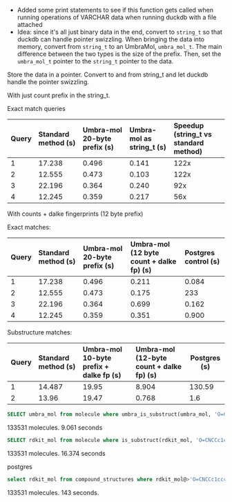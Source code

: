 - Added some print statements to see if this function gets called when
  running operations of VARCHAR data when running duckdb with a file attached
- Idea: since it's all just binary data in the end, convert to `string_t` so that
  duckdb can handle pointer swizzling. When bringing the data into memory, convert
  from `string_t` to an UmbraMol, `umbra_mol_t`. The main difference between the
  two types is the size of the prefix. Then, set the `umbra_mol_t` pointer to the
  `string_t` pointer to the data.

Store the data in a pointer. Convert to and from string_t and let duckdb
handle the pointer swizzling.

With just count prefix in the string_t.

Exact match queries

<!-- | Query | Standard method (s) | Umbra-mol 20-byte prefix (s) | Umbra-mol 10-byte prefix (s) | Umbra-mol as string_t (s) | Postgres control (s) | -->
<!-- | :---- | :------------------ | :--------------------------- | :--------------------------- | :------------------------ | :------------------- | -->
<!-- | 1     | 17.238              | 0.496                        | 0.311                        | 0.141                     | 0.084                | -->
<!-- | 2     | 12.555              | 0.473                        | 0.273                        | 0.103                     | 233                  | -->
<!-- | 3     | 22.196              | 0.364                        | 0.592                        | 0.240                     | 0.162                | -->
<!-- | 4     | 12.245              | 0.359                        | 0.350                        | 0.217                     | 0.900                | -->

| Query | Standard method (s) | Umbra-mol 20-byte prefix (s) | Umbra-mol as string_t (s) | Speedup (string_t vs standard method) |
| :---- | :------------------ | :--------------------------- | :------------------------ | :------------------------------------ |
| 1     | 17.238              | 0.496                        | 0.141                     | 122x                                  |
| 2     | 12.555              | 0.473                        | 0.103                     | 122x                                  |
| 3     | 22.196              | 0.364                        | 0.240                     | 92x                                   |
| 4     | 12.245              | 0.359                        | 0.217                     | 56x                                   |

With counts + dalke fingerprints (12 byte prefix)

Exact matches:

| Query | Standard method (s) | Umbra-mol 20-byte prefix (s) | Umbra-mol (12 byte count + dalke fp) (s) | Postgres control (s) |
| :---- | :------------------ | :--------------------------- | :--------------------------------------- | :------------------- |
| 1     | 17.238              | 0.496                        | 0.211                                    | 0.084                |
| 2     | 12.555              | 0.473                        | 0.175                                    | 233                  |
| 3     | 22.196              | 0.364                        | 0.699                                    | 0.162                |
| 4     | 12.245              | 0.359                        | 0.351                                    | 0.900                |

Substructure matches:

| Query | Standard method (s) | Umbra-mol 10-byte prefix + dalke fp (s) | Umbra-mol (12-byte count + dalke fp) (s) | Postgres (s) |
| :---- | :------------------ | :-------------------------------------- | :--------------------------------------- | ------------ |
| 1     | 14.487              | 19.95                                   | 8.904                                    | 130.59       |
| 2     | 13.96               | 19.47                                   | 0.768                                    | 1.6          |

```sql
SELECT umbra_mol from molecule where umbra_is_substruct(umbra_mol, 'O=CNCCc1ccccc1');
```

133531 molecules. 9.061 seconds

```sql
SELECT rdkit_mol from molecule where is_substruct(rdkit_mol, 'O=CNCCc1ccccc1');
```

133531 molecules. 16.374 seconds

postgres

```sql
select rdkit_mol from compound_structures where rdkit_mol@>'O=CNCCc1ccccc1';
```

133531 molecules. 143 seconds.
